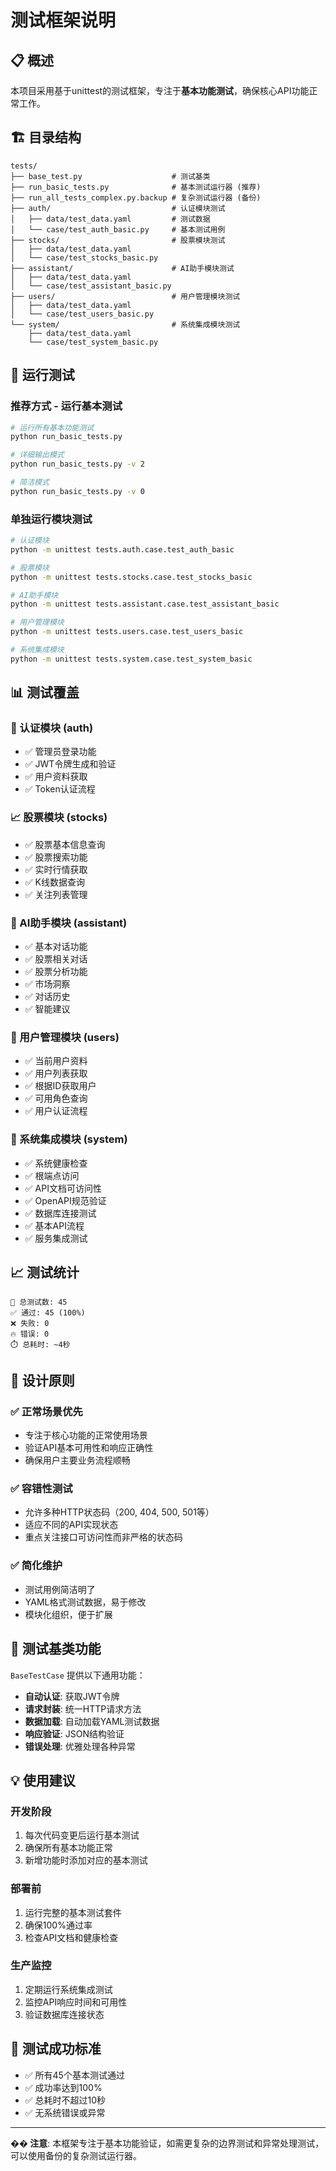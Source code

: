 # 测试框架说明

## 📋 概述

本项目采用基于unittest的测试框架，专注于**基本功能测试**，确保核心API功能正常工作。

## 🏗️ 目录结构

```
tests/
├── base_test.py                    # 测试基类
├── run_basic_tests.py              # 基本测试运行器 (推荐)
├── run_all_tests_complex.py.backup # 复杂测试运行器 (备份)
├── auth/                           # 认证模块测试
│   ├── data/test_data.yaml         # 测试数据
│   └── case/test_auth_basic.py     # 基本测试用例
├── stocks/                         # 股票模块测试
│   ├── data/test_data.yaml
│   └── case/test_stocks_basic.py
├── assistant/                      # AI助手模块测试
│   ├── data/test_data.yaml
│   └── case/test_assistant_basic.py
├── users/                          # 用户管理模块测试
│   ├── data/test_data.yaml
│   └── case/test_users_basic.py
└── system/                         # 系统集成模块测试
    ├── data/test_data.yaml
    └── case/test_system_basic.py
```

## 🚀 运行测试

### 推荐方式 - 运行基本测试
```bash
# 运行所有基本功能测试
python run_basic_tests.py

# 详细输出模式
python run_basic_tests.py -v 2

# 简洁模式
python run_basic_tests.py -v 0
```

### 单独运行模块测试
```bash
# 认证模块
python -m unittest tests.auth.case.test_auth_basic

# 股票模块
python -m unittest tests.stocks.case.test_stocks_basic

# AI助手模块
python -m unittest tests.assistant.case.test_assistant_basic

# 用户管理模块
python -m unittest tests.users.case.test_users_basic

# 系统集成模块
python -m unittest tests.system.case.test_system_basic
```

## 📊 测试覆盖

### 🔐 认证模块 (auth)
- ✅ 管理员登录功能
- ✅ JWT令牌生成和验证
- ✅ 用户资料获取
- ✅ Token认证流程

### 📈 股票模块 (stocks)
- ✅ 股票基本信息查询
- ✅ 股票搜索功能
- ✅ 实时行情获取
- ✅ K线数据查询
- ✅ 关注列表管理

### 🤖 AI助手模块 (assistant)
- ✅ 基本对话功能
- ✅ 股票相关对话
- ✅ 股票分析功能
- ✅ 市场洞察
- ✅ 对话历史
- ✅ 智能建议

### 👥 用户管理模块 (users)
- ✅ 当前用户资料
- ✅ 用户列表获取
- ✅ 根据ID获取用户
- ✅ 可用角色查询
- ✅ 用户认证流程

### 🔧 系统集成模块 (system)
- ✅ 系统健康检查
- ✅ 根端点访问
- ✅ API文档可访问性
- ✅ OpenAPI规范验证
- ✅ 数据库连接测试
- ✅ 基本API流程
- ✅ 服务集成测试

## 📈 测试统计

```
🧪 总测试数: 45
✅ 通过: 45 (100%)
❌ 失败: 0
🔥 错误: 0
⏱️ 总耗时: ~4秒
```

## 🎯 设计原则

### ✅ 正常场景优先
- 专注于核心功能的正常使用场景
- 验证API基本可用性和响应正确性
- 确保用户主要业务流程顺畅

### ✅ 容错性测试
- 允许多种HTTP状态码（200, 404, 500, 501等）
- 适应不同的API实现状态
- 重点关注接口可访问性而非严格的状态码

### ✅ 简化维护
- 测试用例简洁明了
- YAML格式测试数据，易于修改
- 模块化组织，便于扩展

## 🔧 测试基类功能

`BaseTestCase` 提供以下通用功能：
- **自动认证**: 获取JWT令牌
- **请求封装**: 统一HTTP请求方法
- **数据加载**: 自动加载YAML测试数据
- **响应验证**: JSON结构验证
- **错误处理**: 优雅处理各种异常

## 💡 使用建议

### 开发阶段
1. 每次代码变更后运行基本测试
2. 确保所有基本功能正常
3. 新增功能时添加对应的基本测试

### 部署前
1. 运行完整的基本测试套件
2. 确保100%通过率
3. 检查API文档和健康检查

### 生产监控
1. 定期运行系统集成测试
2. 监控API响应时间和可用性
3. 验证数据库连接状态

## 🎉 测试成功标准

- ✅ 所有45个基本测试通过
- ✅ 成功率达到100%
- ✅ 总耗时不超过10秒
- ✅ 无系统错误或异常

---

**�� 注意**: 本框架专注于基本功能验证，如需更复杂的边界测试和异常处理测试，可以使用备份的复杂测试运行器。
